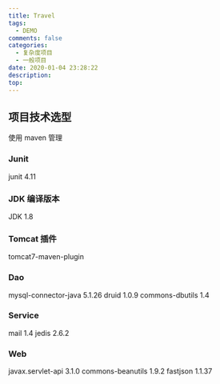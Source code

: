```yaml
---
title: Travel
tags:
  - DEMO
comments: false
categories:
  - 复杂度项目
  - 一般项目
date: 2020-01-04 23:28:22
description:
top:
---
```


## 项目技术选型

使用 maven 管理

### Junit

junit 4.11

### JDK 编译版本

JDK 1.8

### Tomcat 插件

tomcat7-maven-plugin

### Dao

mysql-connector-java 5.1.26
druid 1.0.9
commons-dbutils 1.4

### Service

mail 1.4
jedis 2.6.2

### Web

javax.servlet-api 3.1.0
commons-beanutils 1.9.2
fastjson 1.1.37
